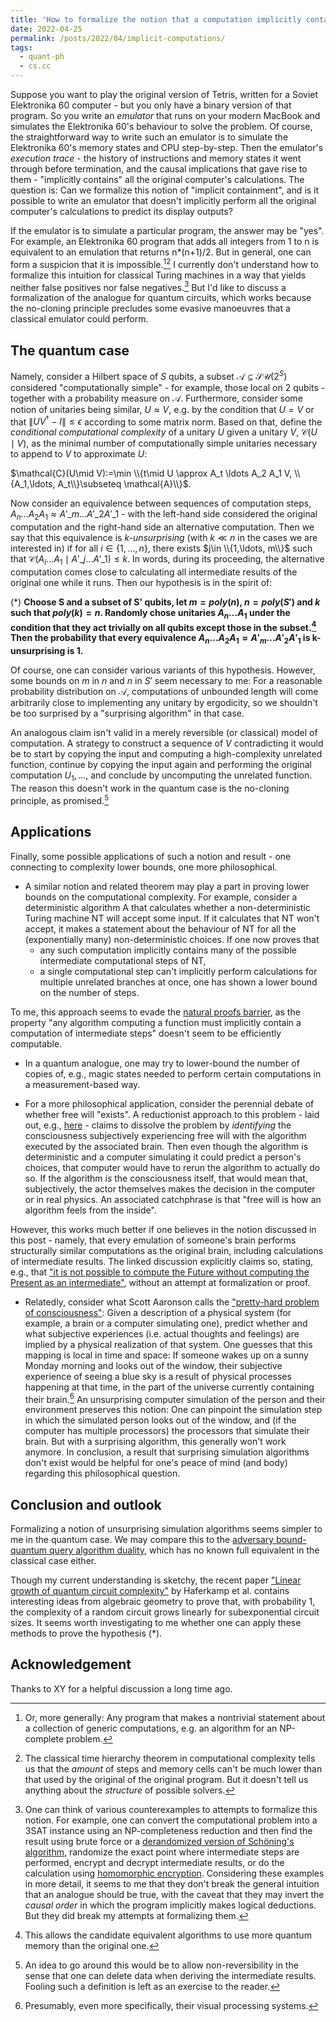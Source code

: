 ```yaml
---
title: 'How to formalize the notion that a computation implicitly contains another one?'
date: 2022-04-25
permalink: /posts/2022/04/implicit-computations/
tags:
  - quant-ph
  - cs.cc
---
```


Suppose you want to play the original version of Tetris, written for a Soviet Elektronika 60 computer - but you only have a binary version of that program. So you write an _emulator_ that runs on your modern MacBook and simulates the Elektronika 60's behaviour to solve the problem. Of course, the straightforward way to write such an emulator is to simulate the Elektronika 60's memory states and CPU step-by-step. Then the emulator's _execution trace_ - the history of instructions and memory states it went through before termination, and the causal implications that gave rise to them - "implicitly contains" all the original computer's calculations. The question is: Can we formalize this notion of "implicit containment", and is it possible to write an emulator that doesn't implicitly perform all the original computer's calculations to predict its display outputs?

If the emulator is to simulate a particular program, the answer may be "yes". For example, an Elektronika 60 program that adds all integers from 1 to n is equivalent to an emulation that returns n*(n+1)/2. But in general, one can form a suspicion that it is impossible.[^1][^2] I currently don't understand how to formalize this intuition for classical Turing machines in a way that yields neither false positives nor false negatives.[^3] But I'd like to discuss a formalization of the analogue for quantum circuits, which works because the no-cloning principle precludes some evasive manoeuvres that a classical emulator could perform.

The quantum case
-------------------
Namely, consider a Hilbert space of $S$ qubits, a subset $\mathcal{A}\subseteq \mathcal{SU}(2^S)$ considered "computationally simple" - for example, those local on 2 qubits - together with a probability measure on $\mathcal{A}$. Furthermore, consider some notion of unitaries being similar, $U \approx V$, e.g. by the condition that $U=V$ or that $\lVert U V^\dagger-I \rVert\leq \epsilon$ according to some matrix norm. Based on that, define the _conditional computational complexity_ of a unitary $U$ given a unitary $V$, $\mathcal{C}(U\mid V)$, as the minimal number of computationally simple unitaries necessary to append to $V$ to approximate $U$:

$\mathcal{C}(U\mid V):=\min \\{t\mid U \approx A_t \ldots A_2 A_1 V, \\{A_1,\ldots, A_t\\}\subseteq \mathcal{A}\\}$.

Now consider an equivalence between sequences of computation steps, $A_n \ldots A_2 A_1 \approx A'\_m \ldots A'\_2 A'\_1$ - with the left-hand side considered the original computation and the right-hand side an alternative computation. Then we say that this equivalence is _k-unsurprising_ (with $k\ll n$ in the cases we are interested in) if for all $i\in \{1,\ldots, n\}$, there exists $j\in \\{1,\ldots, m\\}$ such that $\mathcal{C}(A_i \ldots A_1\mid A'\_j \ldots A'\_1)\leq k$. In words, during its proceeding, the alternative computation comes close to calculating all intermediate results of the original one while it runs. Then our hypothesis is in the spirit of:

(\*) **Choose S and a subset of S' qubits, let $m=poly(n)$, $n=poly(S')$ and $k$ such that $poly(k)=n$. Randomly chose unitaries $A_n \ldots A_1$ under the condition that they act trivially on all qubits except those in the subset.[^4] Then the probability that every equivalence $A_n \ldots A_2 A_1 \approx A'_m \ldots A'_2 A'_1$ is k-unsurprising is 1.**

Of course, one can consider various variants of this hypothesis. However, some bounds on $m$ in $n$ and $n$ in $S'$ seem necessary to me: For a reasonable probability distribution on $\mathcal{A}$, computations of unbounded length will come arbitrarily close to implementing any unitary by ergodicity, so we shouldn't be too surprised by a "surprising algorithm" in that case.

An analogous claim isn't valid in a merely reversible (or classical) model of computation. A strategy to construct a sequence of $V$ contradicting it would be to start by copying the input and computing a high-complexity unrelated function, continue by copying the input again and performing the original computation $U_1,\ldots$, and conclude by uncomputing the unrelated function. The reason this doesn't work in the quantum case is the no-cloning principle, as promised.[^5]

Applications
-------------
Finally, some possible applications of such a notion and result - one connecting to complexity lower bounds, one more philosophical.

 - A similar notion and related theorem may play a part in proving lower bounds on the computational complexity. For example, consider a deterministic algorithm A that calculates whether a non-deterministic Turing machine NT will accept some input. If it calculates that NT won't accept, it makes a statement about the behaviour of NT for all the (exponentially many) non-deterministic choices. If one now proves that
   - any such computation implicitly contains many of the possible intermediate computational steps of NT,
    - a single computational step can't implicitly perform calculations for multiple unrelated branches at once,
one has shown a lower bound on the number of steps.
 
To me, this approach seems to evade the [natural proofs barrier](https://theory.stanford.edu/~liyang/teaching/projects/natural-proofs-barrier-and-P-NP.pdf), as the property "any algorithm computing a function must implicitly contain a computation of intermediate steps" doesn't seem to be efficiently computable.

- In a quantum analogue, one may try to lower-bound the number of copies of, e.g., magic states needed to perform certain computations in a measurement-based way.

- For a more philosophical application, consider the perennial debate of whether free will "exists". A reductionist approach to this problem - laid out, e.g., [here](https://wiki.lesswrong.com/wiki/Free_will_%28solution%29) - claims to dissolve the problem by  _identifying_ the consciousness subjectively experiencing free will with the algorithm executed by the associated brain. Then even though the algorithm is deterministic and a computer simulating it could predict a person's choices, that computer would have to rerun the algorithm to actually do so. If the algorithm _is_ the consciousness itself, that would mean that, subjectively, the actor themselves makes the decision in the computer or in real physics. An associated catchphrase is that "free will is how an algorithm feels from the inside".

However, this works much better if one believes in the notion discussed in this post - namely, that every emulation of someone's brain performs structurally similar computations as the original brain, including calculations of intermediate results. The linked discussion explicitly claims so, stating, e.g., that ["it is not possible to compute the Future without computing the Present as an intermediate"](https://www.lesswrong.com/posts/EsMhFZuycZorZNRF5/the-ultimate-source), without an attempt at formalization or proof.

- Relatedly, consider what Scott Aaronson calls the ["pretty-hard problem of consciousness"](https://scottaaronson.blog/?p=1799): Given a description of a physical system (for example, a brain or a computer simulating one), predict whether and what subjective experiences (i.e. actual thoughts and feelings) are implied by a physical realization of that system. One guesses that this mapping is local in time and space: If someone wakes up on a sunny Monday morning and looks out of the window, their subjective experience of seeing a blue sky is a result of physical processes happening at that time, in the part of the universe currently containing their brain.[^6] An unsurprising computer simulation of the person and their environment preserves this notion: One can pinpoint the simulation step in which the simulated person looks out of the window, and (if the computer has multiple processors) the processors that simulate their brain. But with a surprising algorithm, this generally won't work anymore. In conclusion, a result that surprising simulation algorithms don't exist would be helpful for one's peace of mind (and body) regarding this philosophical question.

Conclusion and outlook
----------------------
Formalizing a notion of unsurprising simulation algorithms seems simpler to me in the quantum case. We may compare this to the [adversary bound-quantum query algorithm duality](https://arxiv.org/abs/1504.06943), which has no known full equivalent in the classical case either.

Though my current understanding is sketchy, the recent paper ["Linear growth of quantum circuit complexity"](https://doi.org/10.1038/s41567-022-01539-6) by Haferkamp et al. contains interesting ideas from algebraic geometry to prove that, with probability 1, the complexity of a random circuit grows linearly for subexponential circuit sizes. It seems worth investigating to me whether one can apply these methods to prove the hypothesis (*).

Acknowledgement
---------------
Thanks to XY for a helpful discussion a long time ago.

[^1]: Or, more generally: Any program that makes a nontrivial statement about a collection of generic computations, e.g. an algorithm for an NP-complete problem.

[^2]: The classical time hierarchy theorem in computational complexity tells us that the _amount_ of steps and memory cells can't be much lower than that used by the original of the original program. But it doesn't tell us anything about the _structure_ of possible solvers.

[^3]: One can think of various counterexamples to attempts to formalize this notion. For example, one can convert the computational problem into a 3SAT instance using an NP-completeness reduction and then find the result using brute force or a [derandomized version of Schöning's algorithm](https://dl.acm.org/doi/abs/10.1145/1993636.1993670), randomize the exact point where intermediate steps are performed, encrypt and decrypt intermediate results, or do the calculation using [homomorphic encryption](https://en.wikipedia.org/wiki/Homomorphic_encryption). Considering these examples in more detail, it seems to me that they don't break the general intuition that an analogue should be true, with the caveat that they may invert the _causal order_ in which the program implicitly makes logical deductions. But they did break my attempts at formalizing them.

[^4]: This allows the candidate equivalent algorithms to use more quantum memory than the original one.

[^5]: An idea to go around this would be to allow non-reversibility in the sense that one can delete data when deriving the intermediate results. Fooling such a definition is left as an exercise to the reader.

[^6]: Presumably, even more specifically, their visual processing systems.
